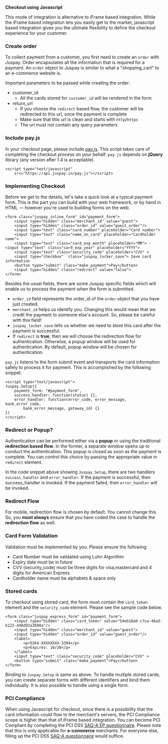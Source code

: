 **Checkout using Javascript**

This mode of integration is alternative to iFrame based integration. While the iFrame based integration lets you easily get to the market, javascript based integration gives you the ultimate flexibility to define the checkout experience for your customer.  

### Create order

To collect payment from a customer, you first need to create an `order` with Juspay. Order encapsulates all the information that is required for a payment. An `order` object to Juspay is similar to what a "shopping_cart" to an e­-commerce website is.

Important parameters to be passed while creating the order:

* customer_id
    * All the cards stored for `customer_id` will be rendered in the form
* return_url
    * If you choose the `redirect` based flow, the customer will be redirected to this url, once the payment is complete
    * Make sure that this url is clean and starts with `http`/`https`
    * The url must not contain any query parameters

### Include pay.js

In your checkout page, please include [pay.js](https://api.juspay.in/pay.js). This script takes care of completing the checkout process on your behalf. `pay.js` depends on **jQuery** library (any version after 1.4 is acceptable). 

    <script type="text/javascript" 
        src="https://api.juspay.in/pay.js"></script>

### Implementing Checkout

Before we get to the details, let's take a quick look at a typical payment form. This is the part you can build with your web framework, or by hand in HTML — however you're used to building forms on the web.

    <form class="juspay_inline_form" id="payment_form">
        <input type="hidden" class="merchant_id" value="guest">
        <input type="hidden" class="order_id" value="guest_order"/>
        <input type="text" class="card_number" placeholder="Card number">
        <input type="text" class="name_on_card" placeholder="Cardholder name">
        <input type="text" class="card_exp_month" placeholder="MM"> - <input type="text" class="card_exp_year" placeholder="YYYY">
        <input type="text" class="security_code" placeholder="CVV" >
        <input type="checkbox"  class="juspay_locker_save"> Save card information
        <button type="submit" class="make_payment">Pay</button>
        <input type="hidden" class="redirect" value="false">
    </form>


Besides the usual fields, there are some Juspay specific fields which will enable us to process the payment when the form is submitted. 

* `order_id` field represents the order_id of the `order` object that you have just created. 
* `merchant_id` helps us identify you. Changing this would mean that we credit the payment to someone else's account. So, please be careful with this field! 
* `juspay_locker_save` tells us whether we need to store this card after the payment is successful.
* If `redirect` is **true**, then we will choose the redirection flow for authentication. Otherwise, a popup window will be used for authentication. By default, popup window will be chosen for authentication.

`pay.js` listens to the form submit event and transports the card information safely to process it for payment. This is accomplished by the following snippet.

    <script type="text/javascript">
    Juspay.Setup({
        payment_form: "#payment_form",
        success_handler: function(status) {},
        error_handler: function(error_code, error_message, bank_error_code, 
            bank_error_message, gateway_id) {}
    })
    </script>

### Redirect or Popup?

Authentication can be performed either via a **popup** or using the traditional **redirection based flow**. In the former, a separate window opens up to conduct the authentication. This popup is closed as soon as the payment is complete. You can control this choice by passing the appropriate value in `redirect` element.

In the code snippet above showing `Juspay.Setup`, there are two handlers `success_handler` and `error_handler`. If the payment is successful, then success_handler is invoked. If the payment failed, then `error_handler` will be invoked.

### Redirect Flow

For mobile, redirection flow is chosen by default. You cannot change this. So, you **must always** ensure that you have coded the case to handle the **redirection flow** as well. 


### Card Form Validation

Validation must be implemented by you. Please ensure the following:

* Card Number must be validated using Luhn Algorithm
* Expiry date must be in future
* CVV (security_code) must be three digits for visa,mastercard and 4 digits for American Express
* Cardholder name must be alphabets & space only

### Stored cards

To checkout using stored card, the form must contain the `card_token` element and the `security_code` element. Please see the sample code below.

    <form class="juspay_express_form" id="payment_form">
        <input type="hidden" class="card_token" value="54eb18a0-c7ca-46a3-b122-448d93a3698a"/>
        <input type="hidden" class="merchant_id" value="guest">
        <input type="hidden" class="order_id" value="guest_order"/>
        <label>
            <p>5264-XXXXXXXX-3394</p>
            <p>Expires: 10/20</p>
        </label>
        <input type="text" class="security_code" placeholder="CVV" >
        <button type="submit" class="make_payment">Pay</button>
    </form>

Binding to `Juspay.Setup` is same as above. To handle multiple stored cards, you can create separate forms with different identifiers and bind them individually. It is also possible to handle using a single form.

### PCI Compliance

When using Javascript for checkout, since there is a possibility that the card information could flow to the merchant's servers, the PCI Compliance scope is higher than that of iFrame based integration. You can become PCI Compliant by completing the PCI DSS [SAQ-A EP questionnaire](https://www.pcisecuritystandards.org/documents/SAQ_A-EP_v3.pdf). Please note that this is only applicable for **e-commerce** merchants. For everyone else, filling up the PCI DSS [SAQ-A questionnaire](https://www.pcisecuritystandards.org/documents/SAQ_A_v3-1.docx) would suffice. 

